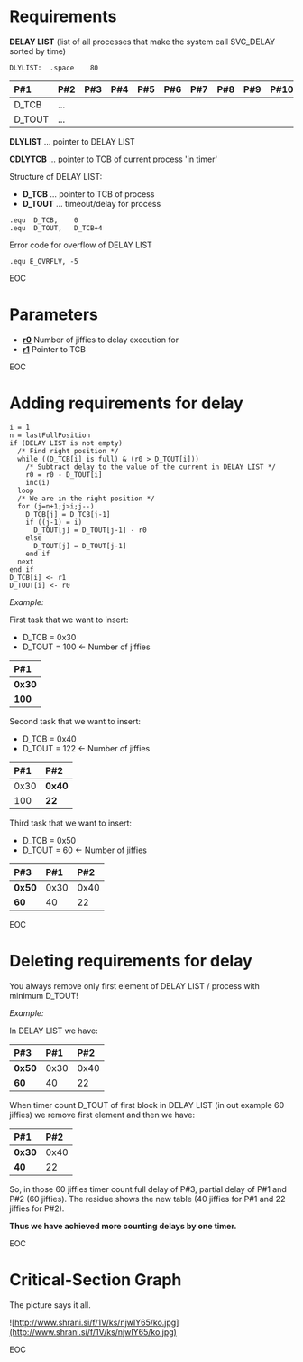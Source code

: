 # Requirements #

**DELAY LIST** (list of all processes that make the system call SVC\_DELAY sorted by time)

```
DLYLIST:  .space    80
```

| **P#1** | **P#2** | **P#3** | **P#4** | **P#5** | **P#6** | **P#7** | **P#8** | **P#9** | **P#10** |
|:--------|:--------|:--------|:--------|:--------|:--------|:--------|:--------|:--------|:---------|
|D\_TCB|...|  |  |  |  |  |  |  |  |
|D\_TOUT|...|  |  |  |  |  |  |  |  |


**DLYLIST** ... pointer to DELAY LIST

**CDLYTCB** ... pointer to TCB of current process 'in timer'


Structure of DELAY LIST:
  * **D\_TCB** ... pointer to TCB of process
  * **D\_TOUT** ... timeout/delay for process

```
.equ  D_TCB,    0
.equ  D_TOUT,   D_TCB+4
```

Error code for overflow of DELAY LIST

```
.equ E_OVRFLV, -5
```

EOC

# Parameters #
  * **[r0](https://code.google.com/p/lbos-fri/source/detail?r=0)** Number of jiffies to delay execution for
  * **[r1](https://code.google.com/p/lbos-fri/source/detail?r=1)** Pointer to TCB

EOC

# Adding requirements for delay #

```
i = 1
n = lastFullPosition
if (DELAY LIST is not empty)
  /* Find right position */
  while ((D_TCB[i] is full) & (r0 > D_TOUT[i]))
    /* Subtract delay to the value of the current in DELAY LIST */
    r0 = r0 - D_TOUT[i]
    inc(i)
  loop
  /* We are in the right position */
  for (j=n+1;j>i;j--)
    D_TCB[j] = D_TCB[j-1]
    if ((j-1) = i)
      D_TOUT[j] = D_TOUT[j-1] - r0
    else  
      D_TOUT[j] = D_TOUT[j-1]
    end if
  next
end if
D_TCB[i] <- r1
D_TOUT[i] <- r0
```

_Example:_

First task that we want to insert:
  * D\_TCB = 0x30
  * D\_TOUT = 100 <- Number of jiffies

| **P#1** |
|:--------|
| **0x30** |
| **100** |

Second task that we want to insert:
  * D\_TCB = 0x40
  * D\_TOUT = 122 <- Number of jiffies

|P#1| **P#2** |
|:--|:--------|
|0x30| **0x40** |
|100| **22** |

Third task that we want to insert:
  * D\_TCB = 0x50
  * D\_TOUT = 60 <- Number of jiffies

| **P#3** |P#1|P#2|
|:--------|:--|:--|
| **0x50** |0x30|0x40|
| **60** |40|22|

EOC

# Deleting requirements for delay #

You always remove only first element of DELAY LIST / process with minimum D\_TOUT!

_Example:_

In DELAY LIST we have:

| **P#3** |P#1|P#2|
|:--------|:--|:--|
| **0x50** |0x30|0x40|
| **60** |40|22|

When timer count D\_TOUT of first block in DELAY LIST (in out example 60 jiffies) we remove first element and then we have:

| **P#1** |P#2|
|:--------|:--|
| **0x30** |0x40|
| **40** |22|


So, in those 60 jiffies timer count full delay of P#3, partial delay of P#1 and P#2 (60 jiffies). The residue shows the new table (40 jiffies for P#1 and 22 jiffies for P#2).

**Thus we have achieved more counting delays by one timer.**

EOC

# Critical-Section Graph #


The picture says it all.

![http://www.shrani.si/f/1V/ks/njwIY65/ko.jpg](http://www.shrani.si/f/1V/ks/njwIY65/ko.jpg)

EOC